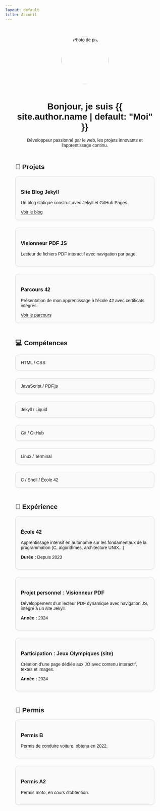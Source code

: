 ```yaml
---
layout: default
title: Accueil
---
```


<style>
  .portfolio {
    max-width: 900px;
    margin: auto;
    padding: 2rem;
    font-family: sans-serif;
  }

  .intro {
    text-align: center;
  }

  .intro img {
    width: 150px;
    border-radius: 50%;
    margin-bottom: 1rem;
  }

  .section {
    margin-top: 3rem;
  }

  .projects, .skills {
    display: grid;
    grid-template-columns: repeat(auto-fit, minmax(220px, 1fr));
    gap: 1.5rem;
  }

  .card {
    border: 1px solid #ddd;
    border-radius: 10px;
    padding: 1rem;
    background: #fafafa;
    box-shadow: 0 2px 6px rgba(0,0,0,0.05);
  }

  .card img {
    max-width: 100%;
    border-radius: 8px;
  }

  .contact a {
    color: #0077cc;
    text-decoration: none;
  }
</style>

<div class="portfolio">

  <div class="intro">
    <img src="{{ '/assets/data/42/img/bordenoy.jpg' | relative_url }}" alt="Photo de profil">
    <h1>Bonjour, je suis {{ site.author.name | default: "Moi" }}</h1>
    <p>Développeur passionné par le web, les projets innovants et l'apprentissage continu.</p>
  </div>

  <div class="section">
    <h2>🚀 Projets</h2>
    <div class="projects">
      <div class="card">
        <h3>Site Blog Jekyll</h3>
        <p>Un blog statique construit avec Jekyll et GitHub Pages.</p>
        <a href="/blog">Voir le blog</a>
      </div>
      <div class="card">
        <h3>Visionneur PDF JS</h3>
        <p>Lecteur de fichiers PDF interactif avec navigation par page.</p>
      </div>
      <div class="card">
        <h3>Parcours 42</h3>
        <p>Présentation de mon apprentissage à l'école 42 avec certificats intégrés.</p>
        <a href="/42">Voir le parcours</a>
      </div>
    </div>
  </div>

  <div class="section">
    <h2>💻 Compétences</h2>
    <div class="skills">
      <div class="card">HTML / CSS</div>
      <div class="card">JavaScript / PDF.js</div>
      <div class="card">Jekyll / Liquid</div>
      <div class="card">Git / GitHub</div>
      <div class="card">Linux / Terminal</div>
      <div class="card">C / Shell / École 42</div>
    </div>
  </div>

  <div class="section">
    <h2>🧰 Expérience</h2>
    <div class="skills">
      <div class="card">
        <h3>École 42</h3>
        <p>Apprentissage intensif en autonomie sur les fondamentaux de la programmation (C, algorithmes, architecture UNIX...)</p>
        <p><strong>Durée :</strong> Depuis 2023</p>
      </div>
      <div class="card">
        <h3>Projet personnel : Visionneur PDF</h3>
        <p>Développement d’un lecteur PDF dynamique avec navigation JS, intégré à un site Jekyll.</p>
        <p><strong>Année :</strong> 2024</p>
      </div>
      <div class="card">
        <h3>Participation : Jeux Olympiques (site)</h3>
        <p>Création d’une page dédiée aux JO avec contenu interactif, textes et images.</p>
        <p><strong>Année :</strong> 2024</p>
      </div>
    </div>
  </div>

  <div class="section">
    <h2>🚗 Permis</h2>
    <div class="skills">
      <div class="card">
        <h3>Permis B</h3>
        <p>Permis de conduire voiture, obtenu en 2022.</p>
      </div>
      <div class="card">
        <h3>Permis A2</h3>
        <p>Permis moto, en cours d’obtention.</p>
      </div>
    </div>
  </div>

</div>
